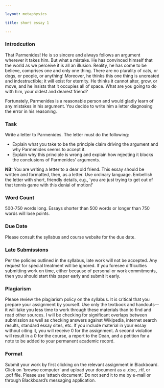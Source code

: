 ```yaml
---

layout: metaphysics

title: short essay 1

---
```




### Introdcution
That Parmenides! He is so sincere and always follows an argument wherever it takes him.  But what a mistake. He has convinced himself that the world as we perceive it is all an illusion. Reality, he has come to be believe, comprises one and only one thing. There are no plurality of cats, or dogs, or people, or anything! Moreover, he thinks this one thing is uncreated and indestructible; it will exist for eternity. He thinks it cannot alter, grow, or move, and he insists that it occupies all of space. What are you going to do with him, your oldest and dearest friend? 

Fortunately, Parmenides is a reasonable person and would gladly learn of any mistakes in his argument. You decide to write him a letter diagnosing the error in his reasoning. 

### Task

Write a letter to Parmenides. The letter must do the following:

+ Explain what you take to be the principle claim driving the argument and why Parmenides seems to accept it. 
+ Explain why this principle is wrong and explain how rejecting it blocks the conclusions of Parmenides' arguments. 

**NB:** You are writing a letter to a dear old friend. This essay should be written and formatted, then, as a letter.  Use ordinary language. Embellish the letter with short, friendly details, e.g., 'you are just trying to get out of that tennis game with this denial of motion!' 

### Word Count

500-750 words long. Essays shorter than 500 words or longer than 750 words will lose points.

### Due Date

Please consult the syllabus and course website for the due date.

### Late Submissions

Per the policies outlined in the syllabus, late work will not be accepted. Any request for special treatment will be ignored. If you foresee difficulties submitting work on time, either because of personal or work commitments, then you should start this paper early and submit it early.

### Plagiarism

Please review the plagiarism policy on the syllabus. It is critical that you prepare your assignment by yourself. Use only the textbook and handouts—it will take you less time to work through these materials than to find and read other sources. I will be checking for significant overlaps between submission as well as checking answers against Wikipedia, internet search results, standard essay sites, etc. If you include material in your essay without citing it, you will receive 0 for the assignment. A second violation will result in a 0 for the course, a report to the Dean, and a petition for a note to be added to your permanent academic record.

### Format

Submit your work by first clicking on the relevant assignment in Blackboard. Click on ‘browse computer’ and upload your document as a .doc, .rtf, or .pdf file. Please use ‘attach document’. Do not send it to me by e-mail or through Blackboard’s messaging application.
